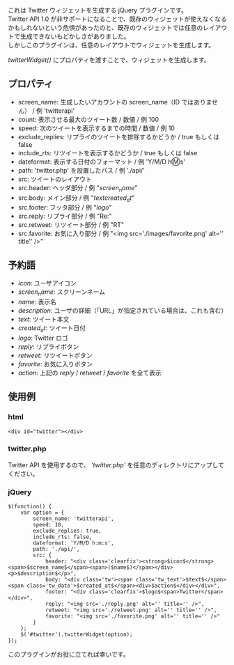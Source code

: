 これは Twitter ウィジェットを生成する jQuery プラグインです。  
Twitter API 1.0 が非サポートになることで、既存のウィジェットが使えなくなるかもしれないという危惧があったのと、既存のウィジェットでは任意のレイアウトで生成できないもどかしさがありました。  
しかしこのプラグインは、任意のレイアウトでウィジェットを生成します。

_twitterWidget()_ にプロパティを渡すことで、ウィジェットを生成します。

## プロパティ
* screen_name: 生成したいアカウントの screen_name（ID ではありません） / 例 'twitterapi'  
* count: 表示させる最大のツイート数 / 数値 / 例 100  
* speed: 次のツイートを表示するまでの時間 / 数値 / 例 10  
* exclude_replies: リプライのツイートを排除するかどうか / true もしくは false  
* include_rts: リツイートを表示するかどうか / true もしくは false  
* dateformat: 表示する日付のフォーマット / 例 'Y/M/D h:m:s'  
* path: 'twitter.php' を設置したパス / 例 './api/'  
* src: ツイートのレイアウト  
* src.header: ヘッダ部分 / 例 "<span>$screen_name$</span>"  
* src.body: メイン部分 / 例 "<span>$text$</span><span>$created_at$</span>"  
* src.footer: フッタ部分 / 例 "<span>$logo$</span>"  
* src.reply: リプライ部分 / 例 "Re:"  
* src.retweet: リツイート部分 / 例 "RT"  
* src.favorite: お気に入り部分 / 例 "&lt;img src='./images/favorite.png' alt='' title'' /&gt;"  

## 予約語
* $icon$: ユーザアイコン  
* $screen_name$: スクリーンネーム  
* $name$: 表示名  
* $description$: ユーザの詳細（「URL」が指定されている場合は、これも含む）  
* $text$: ツイート本文  
* $created_at$: ツイート日付  
* $logo$: Twitter ロゴ  
* $reply$: リプライボタン  
* $retweet$: リツイートボタン  
* $favorite$: お気に入りボタン  
* $action$: 上記の $reply$ / $retweet$ / $favorite$ を全て表示  


## 使用例
### html
	<div id="twitter"></div>

### twitter.php
Twitter API を使用するので、 _'twitter.php'_ を任意のディレクトリにアップしてください。

### jQuery
	$(function() {
		var option = {
			screen_name: 'twitterapi',
			speed: 10,
			exclude_replies: true,
			include_rts: false,
			dateformat: 'Y/M/D h:m:s',
			path: './api/',
			src: {
				header: "<div class='clearfix'><strong>$icon$</strong><span>$screen_name$</span><span>($name$)</span></div><p>$description$</p>",
				body: "<div class='tw'><span class='tw_text'>$text$</span> <span class='tw_date'>$created_at$</span><div>$action$</div></div>",
				footer: "<div class='clearfix'>$logo$<span>Twitter</span></div>",
				reply: "<img src='./reply.png' alt='' title='' />",
				retweet: "<img src='./retweet.png' alt='' title='' />",
				favorite: "<img src='./favorite.png' alt='' title='' />"
			}
		};
		$('#twitter').twitterWidget(option);
	});


このプラグインがお役に立てれば幸いです。